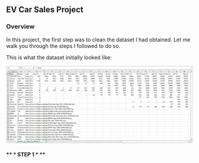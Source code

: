 ## EV Car Sales Project

### Overview
In this project, the first step was to clean the dataset I had obtained. Let me walk you through the steps I followed to do so.

This is what the dataset initially looked like:

![Image Not Available!](https://github.com/shounjacob/EV_Car_Sales/blob/main/Screenshots/1.JPG)

#### ** * STEP 1 * **
